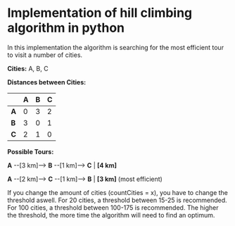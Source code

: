 # Implementation of hill climbing algorithm in python

In this implementation the algorithm is searching for the most efficient tour to visit a number of cities.

**Cities:** A, B, C

**Distances between Cities:**

| |A|B|C|
|-|-|-|-|
|**A**|0|3|2|
|**B**|3|0|1|
|**C**|2|1|0|

**Possible Tours:**

 **A** --[3 km]--> **B** --[1 km]--> **C** | **[4 km]**

 **A** --[2 km]--> **C** --[1 km]--> **B** | **[3 km]** (most efficient)

If you change the amount of cities (countCities = x), you have to change the threshold aswell. For 20 cities, a threshold between 15-25 is recommended. For 100 cities, a threshold between 100-175 is recommended. The higher the threshold, the more time the algorithm will need to find an optimum.


